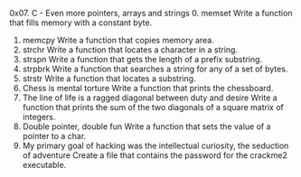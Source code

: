 0x07. C - Even more pointers, arrays and strings
0. memset
	Write a function that fills memory with a constant byte.
1. memcpy
	Write a function that copies memory area.
2. strchr
	Write a function that locates a character in a string.
3. strspn
	Write a function that gets the length of a prefix substring.
4. strpbrk
	Write a function that searches a string for any of a set of bytes.
5. strstr
	Write a function that locates a substring.
6. Chess is mental torture
	Write a function that prints the chessboard.
7. The line of life is a ragged diagonal between duty and desire
	Write a function that prints the sum of the two diagonals of a square matrix of integers.
8. Double pointer, double fun
	Write a function that sets the value of a pointer to a char.
9. My primary goal of hacking was the intellectual curiosity, the seduction of adventure
	Create a file that contains the password for the crackme2 executable.
